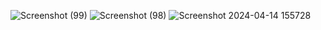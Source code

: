 ![Screenshot (99)](https://github.com/kash5811/Tax-Calculator/assets/107764798/0cb5827a-2590-4dc9-a20f-00f41f3aeb7a)
![Screenshot (98)](https://github.com/kash5811/Tax-Calculator/assets/107764798/d4ec4b5f-2fd2-433b-9066-acc11694e562)
![Screenshot 2024-04-14 155728](https://github.com/kash5811/Tax-Calculator/assets/107764798/4fb16fee-3e68-43d6-8680-329ffb8ceef7)
